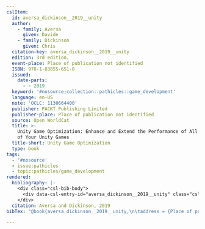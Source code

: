 ```yaml
---
cslItem:
  id: aversa_dickinson__2019__unity
  author:
    - family: Aversa
      given: Davide
    - family: Dickinson
      given: Chris
  citation-key: aversa_dickinson__2019__unity
  edition: 3rd edition.
  event-place: Place of publication not identified
  ISBN: 978-1-83855-651-8
  issued:
    date-parts:
      - - 2019
  keyword: '#nosource;collection::pathicles::game_development'
  language: en-US
  note: 'OCLC: 1130664400'
  publisher: PACKT Publishing Limited
  publisher-place: Place of publication not identified
  source: Open WorldCat
  title: >-
    Unity Game Optimization: Enhance and Extend the Performance of All Aspects
    of Your Unity Games
  title-short: Unity Game Optimization
  type: book
tags:
  - '#nosource'
  - issue:pathicles
  - topic:pathicles/game_development
rendered:
  bibliography: |-
    <div class="csl-bib-body">
      <div data-csl-entry-id="aversa_dickinson__2019__unity" class="csl-entry">Aversa, D. and Dickinson, C. 2019 <i>Unity Game Optimization: Enhance and Extend the Performance of All Aspects of Your Unity Games</i>. 3rd edition. Place of publication not identified: PACKT Publishing Limited.</div>
    </div>
  citation: Aversa and Dickinson, 2019
bibTex: "@book{aversa_dickinson__2019__unity,\n\taddress = {Place of publication not identified},\n\tauthor = {Aversa, Davide and Dickinson, Chris},\n\tedition = {3rd edition.},\n\tyear = {2019},\n\tnote = {OCLC: 1130664400},\n\tpublisher = {PACKT Publishing Limited},\n\ttitle = {Unity {Game} {Optimization}: Enhance and {Extend} the {Performance} of {All} {Aspects} of {Your} {Unity} {Games}},\n}\n\n"

---
```

